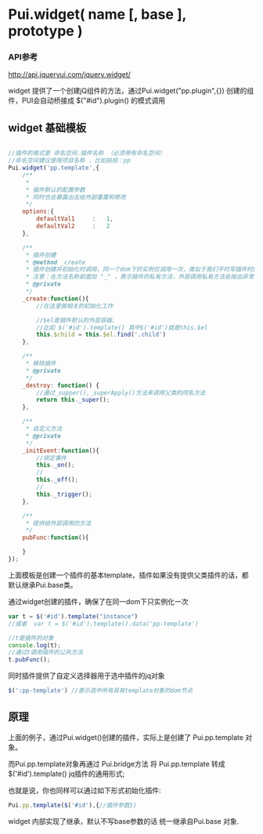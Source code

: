 # Pui.widget( name [, base ], prototype )

### API参考

http://api.jqueryui.com/jquery.widget/

widget 提供了一个创建jQ组件的方法，通过Pui.widget("pp.plugin",{}) 创建的组件，PUI会自动桥接成 $("#id").plugin() 的模式调用

## widget 基础模板

```js

//插件的格式是 命名空间.插件名称 （必须带有命名空间）
//命名空间建议使用项目名称 ，比如拍拍：pp
Pui.widget('pp.template',{
    /**
     *
     * 插件默认的配置参数
     * 同时也会暴露出去给外部重置和修改
     */
    options:{
        defaultVal1     :   1,
        defaultVal2     :   2
    },

    /**
     * 插件创建
     * @method _create
     * 插件创建并初始化时调用，同一个dom下的实例仅调用一次，类似于我们平时写插件时的init方法。
     * 注意：在方法名称前面加 "_" ，表示插件的私有方法，外部调用私有方法会抛出异常（PUI里面做了限制）
     * @private
     */
    _create:function(){
        //在这里做相关的初始化工作

        //$el是插件默认的外层容器、
        //比如 $('#id').template() 其中$('#id')就是this.$el
        this.$child = this.$el.find('.child')
    },

    /**
     * 移除插件
     * @private
     */
    _destroy: function() {
        //通过_supper(),_superApply()方法来调用父类的同名方法
        return this._super();
    },

    /**
     * 自定义方法
     * @private
     */
    _initEvent:function(){
        //绑定事件
        this._on();
        //
        this._off();
        //
        this._trigger();
    },

    /**
     * 提供给外部调用的方法
     */
    pubFunc:function(){

    }
});
```

上面模板是创建一个插件的基本template，插件如果没有提供父类插件的话，都默认继承Pui.base类。

通过widget创建的插件，确保了在同一dom下只实例化一次
```js
var t = $('#id').template("instance")
//或者  var t = $('#id').template().data('pp-template')

//t是插件的对象
console.log(t);
//通过t调用插件的公共方法
t.pubFunc();
```

同时插件提供了自定义选择器用于选中插件的jq对象

```js
$(':pp-template') //表示选中所有具有template对象的dom节点
```

## 原理

上面的例子，通过Pui.widget()创建的插件，实际上是创建了 Pui.pp.template 对象。

而Pui.pp.template对象再通过 Pui.bridge方法 将 Pui.pp.template 转成 $('#id').template() jq插件的通用形式;

也就是说，你也同样可以通过如下形式初始化插件:

```js
Pui.pp.template($('#id'),{//插件参数})
```

widget 内部实现了继承，默认不写base参数的话 统一继承自Pui.base 对象.
